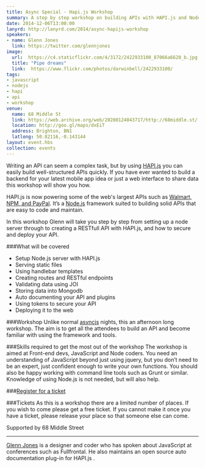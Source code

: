 ```yaml
---
title: Async Special - Hapi.js Workshop
summary: A step by step workshop on building APIs with HAPI.js and Node.js
date: 2014-12-06T13:00:00
lanyrd: http://lanyrd.com/2014/async-hapijs-workshop
speakers:
- name: Glenn Jones
  link: https://twitter.com/glennjones
image:
  url:  https://c4.staticflickr.com/4/3172/2422933100_87066a6620_b.jpg
  title: "Pipe dreams"
  link:  https://www.flickr.com/photos/darwinbell/2422933100/
tags:
- javascript
- nodejs
- hapi
- api
- workshop
venue:
  name: 68 Middle St
  link: https://web.archive.org/web/20200124043717/http://68middle.st/
  location: http://goo.gl/maps/dxEiT
  address: Brighton, BN1
  latlong: 50.82116,-0.143144
layout: event.hbs
collection: events
---
```


Writing an API can seem a complex task, but by using [HAPI.js](http://hapijs.com/) you can easily build well-structured APIs quickly. If you have ever wanted to build a backend for your latest mobile app idea or just a web interface to share data this workshop will show you how.

HAPI.js is now powering some of the web's largest APIs such as [Walmart, NPM, and PayPal](http://hapijs.com/community). It’s a [Node.js](http://nodejs.org/) framework suited to building solid APIs that are easy to code and maintain.

In this workshop Glenn will take you step by step from setting up a node server through to creating a RESTfull API with HAPI.js, and how to secure and deploy your API.

###What will be covered
 - Setup Node.js server with HAPI.js
 - Serving static files 
 - Using handlebar templates
 - Creating routes and RESTful endpoints
 - Validating data using JOI
 - Storing data into Mongodb
 - Auto documenting your API and plugins
 - Using tokens to secure your API
 - Deploying it to the web

###Workshop
Unlike normal [asyncjs](https://asyncjs.com/) nights, this an afternoon long workshop. The aim is to get all the attendees to build an API and become familiar with using the framework and tools.

###Skills required to get the most out of the workshop
The workshop is aimed at Front-end devs, JavaScript and Node coders. You need an understanding of JavaScript beyond just using jquery, but you don’t need to be an expert, just confident enough to write your own functions. You should also be happy working with command line tools such as Grunt or similar. Knowledge of using Node.js is not needed, but will also help.

###[Register for a ticket](http://www.eventbrite.co.uk/e/building-apis-with-hapijs-workshop-tickets-6222255935)  


###Tickets
As this is a workshop there are a limited number of places. If you wish to come please get a free ticket. If you cannot make it once you have a ticket, please release your place so that someone else can come.

Supported by 68 Middle Street

***

[Glenn Jones](http://glennjones.net) is a designer and coder who has spoken about JavaScript at conferences such as Fullfrontal. He also maintains an open source auto documentation plug-in for HAPI.js  . 
